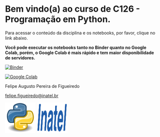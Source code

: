 # Bem vindo(a) ao curso de C126 - Programação em Python.

Para acessar o conteúdo da disciplina e os notebooks, por favor, clique no link abaixo.

**Você pode executar os notebooks tanto no Binder quanto no Google Colab, porém, o Google Colab é mais rápido e tem maior disponibilidade de servidores.**

[![Binder](https://mybinder.org/badge_logo.svg)](https://mybinder.org/v2/gh/zz4fap/python-programming/master?filepath=notebooks%2FTema00_Conteudo.ipynb)

[![Google Colab](https://badgen.net/badge/Launch/on%20Google%20Colab/blue?icon=terminal)](https://colab.research.google.com/github/zz4fap/python-programming/blob/master/notebooks/Tema00_Conteudo.ipynb)


Felipe Augusto Pereira de Figueiredo

felipe.figueiredo@inatel.br

<img src="/figures/python_logo.png" width="100" height="100">


<img src="/figures/inatel_logo.png" width="100" height="100">
